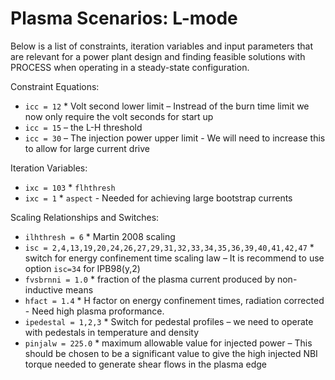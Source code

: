 # Plasma Scenarios: L-mode

Below is a list of constraints, iteration variables and input parameters that are relevant for a power plant design and finding feasible solutions with PROCESS when operating in a steady-state configuration.  

Constraint Equations:

* `icc = 12` * Volt second lower limit – Instread of the burn time limit we now only require the volt seconds for start up
* `icc = 15` – the L-H threshold 
* `icc = 30` – The injection power upper limit - We will need to increase this to allow for large current drive

Iteration Variables:

* `ixc = 103` * `flhthresh`
* `ixc = 1` * `aspect` - Needed for achieving large bootstrap currents  

Scaling Relationships and Switches:

* `ilhthresh = 6` * Martin 2008 scaling
* `isc = 2,4,13,19,20,24,26,27,29,31,32,33,34,35,36,39,40,41,42,47` * switch for energy confinement time scaling law – It is recommend to use option `isc=34` for IPB98(y,2)
* `fvsbrnni = 1.0` *  fraction of the plasma current produced by non-inductive means
* `hfact = 1.4` * H factor on energy confinement times, radiation corrected - Need high plasma proformance.
* `ipedestal = 1,2,3` * Switch for pedestal profiles – we need to operate with pedestals in temperature and density
* `pinjalw = 225.0` * maximum allowable value for injected power – This should be chosen to be a significant value to give the high injected NBI torque needed to generate shear flows in the plasma edge  
